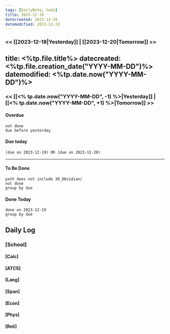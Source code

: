 ```yaml
---
tags: [DailyNote, todo]
title: 2023-12-19
datecreated: 2023-12-19
datemodified: 2023-12-19
---
```


### << [[2023-12-18|Yesterday]] | [[2023-12-20|Tomorrow]] >>
title: <%tp.file.title%>
datecreated: <%tp.file.creation_date("YYYY-MM-DD")%>
datemodified: <%tp.date.now("YYYY-MM-DD")%>
---

### << [[<% tp.date.now("YYYY-MM-DD", -1) %>|Yesterday]] | [[<% tp.date.now("YYYY-MM-DD", +1) %>|Tomorrow]] >>

#### Overdue
```tasks
not done
due before yesterday
```
#### Due today

```tasks
(due on 2023-12-19) OR (due on 2023-12-20) 

```
---
#### To Be Done

```tasks
path does not include 30_Obsidian/
not done
group by due
```

#### Done Today

```tasks
done on 2023-12-19
group by due
```

## Daily Log

### [School]

#### [Calc]

#### [ATCS]

#### [Lang]

#### [Span]

#### [Econ]

#### [Phys]

#### [Reli]